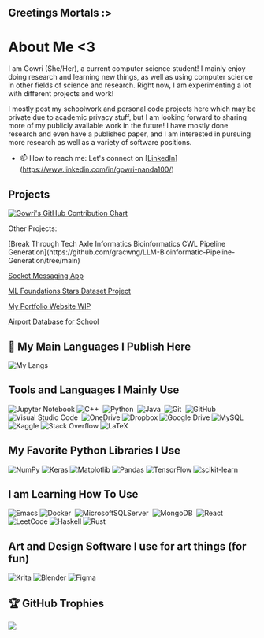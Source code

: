 ## Greetings Mortals :>

# About Me <3 

I am Gowri (She/Her), a current computer science student! I mainly enjoy doing research and learning new things, as well as using computer science in other fields of science and research. Right now, I am experimenting a lot with different projects and work! 

I mostly post my schoolwork and personal code projects here which may be private due to academic privacy stuff, but I am looking forward to sharing more of my publicly available work in the future! I have mostly done research and even have a published paper, and I am interested in pursuing more research as well as a variety of software positions. 


- 📫 How to reach me: Let's connect on
[[LinkedIn](https://img.shields.io/badge/linkedin-%230077B5.svg?style=for-the-badge&logo=linkedin&logoColor=white)](https://www.linkedin.com/in/gowri-nanda100/)


## Projects 

<a href="https://github.com/GowNanSA">
    <img src="https://ghchart.rshah.org/GowNanSA" alt="Gowri's GitHub Contribution Chart">
</a>

Other Projects: 
<p>
[Break Through Tech Axle Informatics Bioinformatics CWL Pipeline Generation](https://github.com/gracwng/LLM-Bioinformatic-Pipeline-Generation/tree/main) 
    
[Socket Messaging App](https://github.com/GowNanSA/a-silly-socket-messaging-app)

[ML Foundations Stars Dataset Project](https://github.com/GowNanSA/Stars_Dataset_ML_Project)

[My Portfolio Website WIP](https://github.com/GowNanSA/gownansa.github.io)

[Airport Database for School](https://github.com/tonyv21/CS4347-Airport-Database)

</p>

## 🔭 My Main Languages I Publish Here

![My Langs](https://github-readme-stats.vercel.app/api/top-langs/?username=GowNanSA&layout=compact&title_color=007bff&text_color=e7e7e7&icon_color=007bff&bg_color=171c28)

## Tools and Languages I Mainly Use 
![Jupyter Notebook](https://img.shields.io/badge/jupyter-%23FA0F00.svg?style=for-the-badge&logo=jupyter&logoColor=white)
![C++](https://img.shields.io/badge/c++-%2300599C.svg?style=for-the-badge&logo=c%2B%2B&logoColor=white)&nbsp;
![Python](https://img.shields.io/badge/python-3670A0?style=for-the-badge&logo=python&logoColor=ffdd54)&nbsp;
![Java](https://img.shields.io/badge/java-%23ED8B00.svg?style=for-the-badge&logo=openjdk&logoColor=white)&nbsp;
![Git](https://img.shields.io/badge/GIT-E44C30?style=for-the-badge&logo=git&logoColor=white)&nbsp;
![GitHub](https://img.shields.io/badge/github-%23121011.svg?style=for-the-badge&logo=github&logoColor=white)&nbsp;
![Visual Studio Code](https://img.shields.io/badge/Visual%20Studio%20Code-0078d7.svg?style=for-the-badge&logo=visual-studio-code&logoColor=white)&nbsp;
![OneDrive](https://img.shields.io/badge/OneDrive-white?style=for-the-badge&logo=Microsoft%20OneDrive&logoColor=0078D4)
![Dropbox](https://img.shields.io/badge/Dropbox-%233B4D98.svg?style=for-the-badge&logo=Dropbox&logoColor=white)
![Google Drive](https://img.shields.io/badge/Google%20Drive-4285F4?style=for-the-badge&logo=googledrive&logoColor=white)
![MySQL](https://img.shields.io/badge/mysql-4479A1.svg?style=for-the-badge&logo=mysql&logoColor=white)
![Kaggle](https://img.shields.io/badge/Kaggle-035a7d?style=for-the-badge&logo=kaggle&logoColor=white)
![Stack Overflow](https://img.shields.io/badge/-Stackoverflow-FE7A16?style=for-the-badge&logo=stack-overflow&logoColor=white)
![LaTeX](https://img.shields.io/badge/latex-%23008080.svg?style=for-the-badge&logo=latex&logoColor=white)

## My Favorite Python Libraries I Use
![NumPy](https://img.shields.io/badge/numpy-%23013243.svg?style=for-the-badge&logo=numpy&logoColor=white)
![Keras](https://img.shields.io/badge/Keras-%23D00000.svg?style=for-the-badge&logo=Keras&logoColor=white)
![Matplotlib](https://img.shields.io/badge/Matplotlib-%23ffffff.svg?style=for-the-badge&logo=Matplotlib&logoColor=black)
![Pandas](https://img.shields.io/badge/pandas-%23150458.svg?style=for-the-badge&logo=pandas&logoColor=white)
![TensorFlow](https://img.shields.io/badge/TensorFlow-%23FF6F00.svg?style=for-the-badge&logo=TensorFlow&logoColor=white)
![scikit-learn](https://img.shields.io/badge/scikit--learn-%23F7931E.svg?style=for-the-badge&logo=scikit-learn&logoColor=white)

## I am Learning How To Use
![Emacs](https://img.shields.io/badge/Emacs-%237F5AB6.svg?&style=for-the-badge&logo=gnu-emacs&logoColor=white)
![Docker](https://img.shields.io/badge/docker-%230db7ed.svg?style=for-the-badge&logo=docker&logoColor=white)&nbsp;
![MicrosoftSQLServer](https://img.shields.io/badge/Microsoft%20SQL%20Server-CC2927?style=for-the-badge&logo=microsoft%20sql%20server&logoColor=white)&nbsp;
![MongoDB](https://img.shields.io/badge/MongoDB-%234ea94b.svg?style=for-the-badge&logo=mongodb&logoColor=white)&nbsp;
![React](https://img.shields.io/badge/react-%2320232a.svg?style=for-the-badge&logo=react&logoColor=%2361DAFB)&nbsp;
![LeetCode](https://img.shields.io/badge/LeetCode-000000?style=for-the-badge&logo=LeetCode&logoColor=#d16c06)
![Haskell](https://img.shields.io/badge/Haskell-5e5086?style=for-the-badge&logo=haskell&logoColor=white)
![Rust](https://img.shields.io/badge/rust-%23000000.svg?style=for-the-badge&logo=rust&logoColor=white)

## Art and Design Software I use for art things (for fun) 
![Krita](https://img.shields.io/badge/Krita-203759?style=for-the-badge&logo=krita&logoColor=EEF37B)
![Blender](https://img.shields.io/badge/blender-%23F5792A.svg?style=for-the-badge&logo=blender&logoColor=white)
![Figma](https://img.shields.io/badge/figma-%23F24E1E.svg?style=for-the-badge&logo=figma&logoColor=white)

## 🏆 GitHub Trophies

![](https://github-profile-trophy.vercel.app/?username=GowNanSA&theme=discord&no-frame=true&no-bg=false&margin-w=4)
